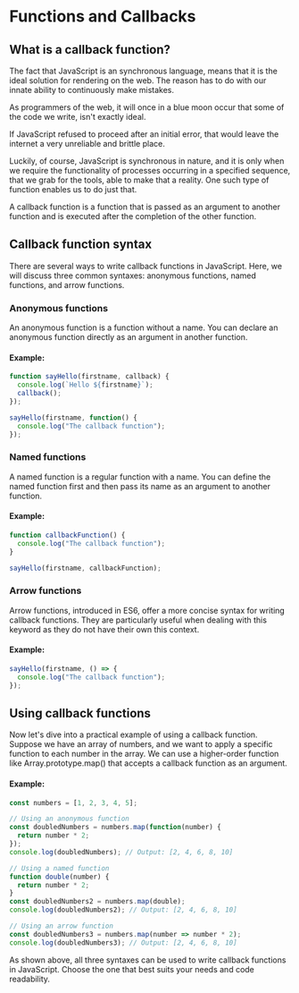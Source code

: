 # Functions and Callbacks

## What is a callback function?

The fact that JavaScript is an synchronous language, means that it is the ideal solution for rendering on the web.
The reason has to do with our innate ability to continuously make mistakes.

As programmers of the web, it will once in a blue moon occur that some of the code we write, isn't exactly ideal.

If JavaScript refused to proceed after an initial error, that would leave the internet a very unreliable and brittle place.

Luckily, of course, JavaScript is synchronous in nature, and it is only when we require the functionality of processes occurring in a specified sequence, that we grab for the tools, able to make that a reality. One such type of function enables us to do just that.


A callback function is a function that is passed as an argument to another function and is executed after the completion of the other function.

## Callback function syntax

There are several ways to write callback functions in JavaScript. Here, we will discuss three common syntaxes: anonymous functions, named functions, and arrow functions.

### Anonymous functions

An anonymous function is a function without a name. You can declare an anonymous function directly as an argument in another function.

#### Example:

```javascript
function sayHello(firstname, callback) {
  console.log(`Hello ${firstname}`);
  callback();
});

sayHello(firstname, function() {
  console.log("The callback function");
});
```

### Named functions

A named function is a regular function with a name. You can define the named function first and then pass its name as an argument to another function.

#### Example:

```javascript
function callbackFunction() {
  console.log("The callback function");
}

sayHello(firstname, callbackFunction);
```

### Arrow functions

Arrow functions, introduced in ES6, offer a more concise syntax for writing callback functions. They are particularly useful when dealing with this keyword as they do not have their own this context.

#### Example:

```javascript
sayHello(firstname, () => {
  console.log("The callback function");
});
```


## Using callback functions

Now let's dive into a practical example of using a callback function. Suppose we have an array of numbers, and we want to apply a specific function to each number in the array. We can use a higher-order function like Array.prototype.map() that accepts a callback function as an argument.

#### Example:

```javascript
const numbers = [1, 2, 3, 4, 5];

// Using an anonymous function
const doubledNumbers = numbers.map(function(number) {
  return number * 2;
});
console.log(doubledNumbers); // Output: [2, 4, 6, 8, 10]

// Using a named function
function double(number) {
  return number * 2;
}
const doubledNumbers2 = numbers.map(double);
console.log(doubledNumbers2); // Output: [2, 4, 6, 8, 10]

// Using an arrow function
const doubledNumbers3 = numbers.map(number => number * 2);
console.log(doubledNumbers3); // Output: [2, 4, 6, 8, 10]
```

As shown above, all three syntaxes can be used to write callback functions in JavaScript. Choose the one that best suits your needs and code readability.